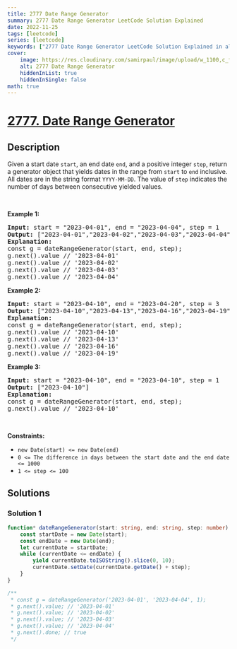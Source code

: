 ```yaml
---
title: 2777 Date Range Generator
summary: 2777 Date Range Generator LeetCode Solution Explained
date: 2022-11-25
tags: [leetcode]
series: [leetcode]
keywords: ["2777 Date Range Generator LeetCode Solution Explained in all languages", "2777 Date Range Generator", "LeetCode", "leetcode solution in Python3 C++ Java Go PHP Ruby Swift TypeScript Rust C# JavaScript C", "GeeksforGeeks", "InterviewBit", "Coding Ninjas", "HackerRank", "HackerEarth", "CodeChef", "TopCoder", "AlgoExpert", "freeCodeCamp", "Codeforces", "GitHub", "AtCoder", "Samir Paul"]
cover:
    image: https://res.cloudinary.com/samirpaul/image/upload/w_1100,c_fit,co_rgb:FFFFFF,l_text:Arial_75_bold:2777 Date Range Generator - Solution Explained/problem-solving.webp
    alt: 2777 Date Range Generator
    hiddenInList: true
    hiddenInSingle: false
math: true
---
```



# [2777. Date Range Generator](https://leetcode.com/problems/date-range-generator)


## Description

<p>Given a start date <code>start</code>, an end date <code>end</code>, and a positive integer&nbsp;<code>step</code>, return a generator object that yields&nbsp;dates in the range from <code>start</code> to <code>end</code>&nbsp;inclusive. All dates&nbsp;are in the string format&nbsp;<code>YYYY-MM-DD</code>. The value of&nbsp;<code>step</code>&nbsp;indicates the number of days between consecutive yielded values.</p>

<p>&nbsp;</p>
<p><strong class="example">Example 1:</strong></p>

<pre>
<strong>Input:</strong> start = &quot;2023-04-01&quot;, end = &quot;2023-04-04&quot;, step = 1
<strong>Output:</strong> [&quot;2023-04-01&quot;,&quot;2023-04-02&quot;,&quot;2023-04-03&quot;,&quot;2023-04-04&quot;]
<strong>Explanation:</strong> 
const g = dateRangeGenerator(start, end, step);
g.next().value // &#39;2023-04-01&#39;
g.next().value // &#39;2023-04-02&#39;
g.next().value // &#39;2023-04-03&#39;
g.next().value // &#39;2023-04-04&#39;</pre>

<p><strong class="example">Example 2:</strong></p>

<pre>
<strong>Input:</strong> start = &quot;2023-04-10&quot;, end = &quot;2023-04-20&quot;, step = 3
<strong>Output:</strong> [&quot;2023-04-10&quot;,&quot;2023-04-13&quot;,&quot;2023-04-16&quot;,&quot;2023-04-19&quot;]
<strong>Explanation:</strong> 
const g = dateRangeGenerator(start, end, step);
g.next().value // &#39;2023-04-10&#39;
g.next().value // &#39;2023-04-13&#39;
g.next().value // &#39;2023-04-16&#39;
g.next().value // &#39;2023-04-19&#39;</pre>

<p><strong class="example">Example 3:</strong></p>

<pre>
<strong>Input:</strong> start = &quot;2023-04-10&quot;, end = &quot;2023-04-10&quot;, step = 1
<strong>Output:</strong> [&quot;2023-04-10&quot;]
<strong>Explanation:</strong> 
const g = dateRangeGenerator(start, end, step);
g.next().value // &#39;2023-04-10&#39;
</pre>

<p>&nbsp;</p>
<p><strong>Constraints:</strong></p>

<ul>
	<li><code>new Date(start) &lt;= new Date(end)</code></li>
	<li><code>0 &lt;= The difference in days between the start date and the end date &lt;= 1000</code></li>
	<li><code>1 &lt;= step &lt;= 100</code></li>
</ul>

## Solutions

### Solution 1

<!-- tabs:start -->

```ts
function* dateRangeGenerator(start: string, end: string, step: number): Generator<string> {
    const startDate = new Date(start);
    const endDate = new Date(end);
    let currentDate = startDate;
    while (currentDate <= endDate) {
        yield currentDate.toISOString().slice(0, 10);
        currentDate.setDate(currentDate.getDate() + step);
    }
}

/**
 * const g = dateRangeGenerator('2023-04-01', '2023-04-04', 1);
 * g.next().value; // '2023-04-01'
 * g.next().value; // '2023-04-02'
 * g.next().value; // '2023-04-03'
 * g.next().value; // '2023-04-04'
 * g.next().done; // true
 */
```

<!-- tabs:end -->

<!-- end -->
